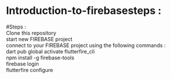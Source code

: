 # Introduction-to-firebasesteps :
#Steps :  
   Clone this repository   
   start new FIREBASE project     
   connect to your FIREBASE project using the following commands :        
     dart pub global activate flutterfire_cli   
     npm install -g firebase-tools      
     firebase login      
     flutterfire configure         
